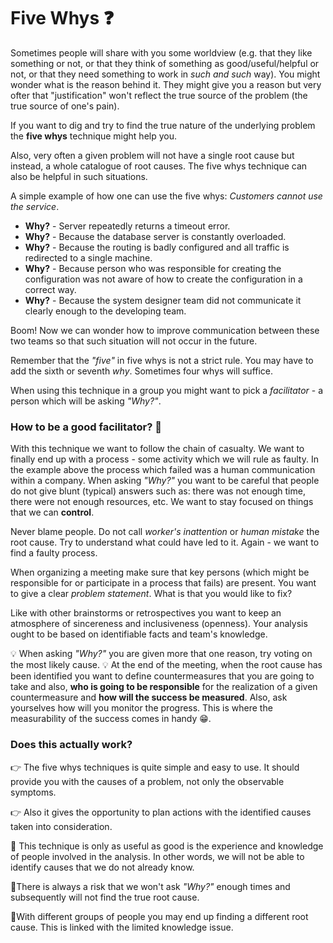 # Five Whys ❓

Sometimes people will share with you some worldview (e.g. that they like something or not, or that
they think of something as good/useful/helpful or not, or that they need something to work in _such
and such_ way). You might wonder what is the reason behind it. They might give you a reason but very
ofter that "justification" won't reflect the true source of the problem (the true source of one's
pain).

If you want to dig and try to find the true nature of the underlying problem the **five whys**
technique might help you.

Also, very often a given problem will not have a single root cause but instead, a whole catalogue of
root causes. The five whys technique can also be helpful in such situations.

A simple example of how one can use the five whys: _Customers cannot use the service_.

- **Why?** - Server repeatedly returns a timeout error.
- **Why?** - Because the database server is constantly overloaded.
- **Why?** - Because the routing is badly configured and all traffic is redirected to a single
  machine.
- **Why?** - Because person who was responsible for creating the configuration was not aware of how
  to create the configuration in a correct way.
- **Why?** - Because the system designer team did not communicate it clearly enough to the
  developing team.

Boom! Now we can wonder how to improve communication between these two teams so that such situation
will not occur in the future.

Remember that the _"five"_ in five whys is not a strict rule. You may have to add the sixth or
seventh _why_. Sometimes four whys will suffice.

When using this technique in a group you might want to pick a _facilitator_ - a person which will be
asking _"Why?"_.

### How to be a good facilitator? 🦉

With this technique we want to follow the chain of casualty. We want to finally end up with a
process - some activity which we will rule as faulty. In the example above the process which failed
was a human communication within a company. When asking _"Why?"_ you want to be careful that people
do not give blunt (typical) answers such as: there was not enough time, there were not enough
resources, etc. We want to stay focused on things that we can **control**.

Never blame people. Do not call _worker's inattention_ or _human mistake_ the root cause. Try to
understand what could have led to it. Again - we want to find a faulty process.

When organizing a meeting make sure that key persons (which might be responsible for or participate
in a process that fails) are present. You want to give a clear _problem statement_. What is that you
would like to fix?

Like with other brainstorms or retrospectives you want to keep an atmosphere of sincereness and
inclusiveness (openness). Your analysis ought to be based on identifiable facts and team's
knowledge.

💡 When asking _"Why?"_ you are given more that one reason, try voting on the most likely cause. 💡
At the end of the meeting, when the root cause has been identified you want to define
countermeasures that you are going to take and also, **who is going to be responsible** for the
realization of a given countermeasure and **how will the success be measured**. Also, ask yourselves
how will you monitor the progress. This is where the measurability of the success comes in handy 😁.

### Does this actually work?

👉 The five whys techniques is quite simple and easy to use. It should provide you with the causes
of a problem, not only the observable symptoms.

👉 Also it gives the opportunity to plan actions with the identified causes taken into
consideration.

🚨 This technique is only as useful as good is the experience and knowledge of people involved in
the analysis. In other words, we will not be able to identify causes that we do not already know.

🚨There is always a risk that we won't ask _"Why?"_ enough times and subsequently will not find the
true root cause.

🚨With different groups of people you may end up finding a different root cause. This is linked with
the limited knowledge issue.

